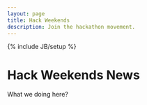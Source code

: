 ```yaml
---
layout: page
title: Hack Weekends
description: Join the hackathon movement.
---
```

{% include JB/setup %}

<h1>Hack Weekends News</h1>
<p>What we doing here?</p>